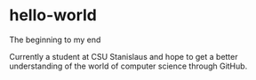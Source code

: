 # hello-world
The beginning to my end

Currently a student at CSU Stanislaus and hope to get a better understanding of the world of computer science through GitHub.
